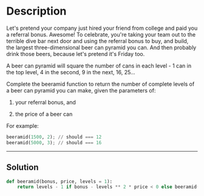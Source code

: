 # Description

Let's pretend your company just hired your friend from college and paid you a referral bonus. Awesome! To celebrate, you're taking your team out to the terrible dive bar next door and using the referral bonus to buy, and build, the largest three-dimensional beer can pyramid you can. And then probably drink those beers, because let's pretend it's Friday too.

A beer can pyramid will square the number of cans in each level - 1 can in the top level, 4 in the second, 9 in the next, 16, 25...

Complete the beeramid function to return the number of complete levels of a beer can pyramid you can make, given the parameters of:

1. your referral bonus, and

2. the price of a beer can

For example:

```py
beeramid(1500, 2); // should === 12
beeramid(5000, 3); // should === 16
```

---

## Solution

```py
def beeramid(bonus, price, levels = 1):
    return levels - 1 if bonus - levels ** 2 * price < 0 else beeramid(bonus - levels ** 2 * price, price, levels + 1)
```
